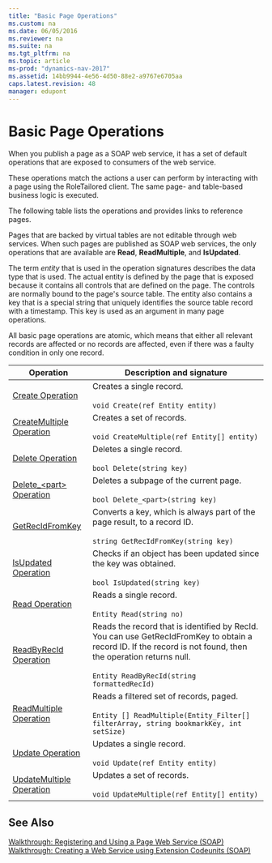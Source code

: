 ```yaml
---
title: "Basic Page Operations"
ms.custom: na
ms.date: 06/05/2016
ms.reviewer: na
ms.suite: na
ms.tgt_pltfrm: na
ms.topic: article
ms-prod: "dynamics-nav-2017"
ms.assetid: 14bb9944-4e56-4d50-88e2-a9767e6705aa
caps.latest.revision: 48
manager: edupont
---
```

# Basic Page Operations
When you publish a page as a SOAP web service, it has a set of default operations that are exposed to consumers of the web service.  
  
 These operations match the actions a user can perform by interacting with a page using the RoleTailored client. The same page- and table-based business logic is executed.  
  
 The following table lists the operations and provides links to reference pages.  
  
 Pages that are backed by virtual tables are not editable through web services. When such pages are published as SOAP web services, the only operations that are available are **Read**, **ReadMultiple**, and **IsUpdated**.  
  
 The term *entity* that is used in the operation signatures describes the data type that is used. The actual entity is defined by the page that is exposed because it contains all controls that are defined on the page. The controls are normally bound to the page's source table. The entity also contains a key that is a special string that uniquely identifies the source table record with a timestamp. This key is used as an argument in many page operations.  
  
 All basic page operations are atomic, which means that either all relevant records are affected or no records are affected, even if there was a faulty condition in only one record.  
  
|Operation|Description and signature|  
|---------------|-------------------------------|  
|[Create Operation](Create-Operation.md)|Creates a single record.<br /><br /> `void Create(ref Entity entity)`|  
|[CreateMultiple Operation](CreateMultiple-Operation.md)|Creates a set of records.<br /><br /> `void CreateMultiple(ref Entity[] entity)`|  
|[Delete Operation](Delete-Operation.md)|Deletes a single record.<br /><br /> `bool Delete(string key)`|  
|[Delete\_\<part> Operation](Delete_%3Cpart%3E-Operation.md)|Deletes a subpage of the current page.<br /><br /> `bool Delete_<part>(string key)`|  
|[GetRecIdFromKey](GetRecIdFromKey.md)|Converts a key, which is always part of the page result, to a record ID.<br /><br /> `string GetRecIdFromKey(string key)`|  
|[IsUpdated Operation](IsUpdated-Operation.md)|Checks if an object has been updated since the key was obtained.<br /><br /> `bool IsUpdated(string key)`|  
|[Read Operation](Read-Operation.md)|Reads a single record.<br /><br /> `Entity Read(string no)`|  
|[ReadByRecId Operation](ReadByRecId-Operation.md)|Reads the record that is identified by RecId. You can use GetRecIdFromKey to obtain a record ID. If the record is not found, then the operation returns null.<br /><br /> `Entity ReadByRecId(string formattedRecId)`|  
|[ReadMultiple Operation](ReadMultiple-Operation.md)|Reads a filtered set of records, paged.<br /><br /> `Entity [] ReadMultiple(Entity_Filter[] filterArray, string bookmarkKey, int setSize)`|  
|[Update Operation](Update-Operation.md)|Updates a single record.<br /><br /> `void Update(ref Entity entity)`|  
|[UpdateMultiple Operation](UpdateMultiple-Operation.md)|Updates a set of records.<br /><br /> `void UpdateMultiple(ref Entity[] entity)`|  
  
## See Also  
 [Walkthrough: Registering and Using a Page Web Service \(SOAP\)](Walkthrough--Registering-and-Using-a-Page-Web-Service-\(SOAP\).md)   
 [Walkthrough: Creating a Web Service using Extension Codeunits \(SOAP\)](Walkthrough--Creating-a-Web-Service-using-Extension-Codeunits-\(SOAP\).md)